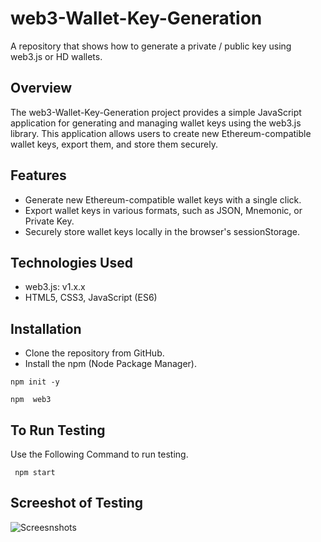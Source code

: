 # web3-Wallet-Key-Generation
 A repository that shows how to generate a private / public key using web3.js or HD wallets.

## Overview
The web3-Wallet-Key-Generation project provides a simple JavaScript application for generating and managing wallet keys using the web3.js library. This application allows users to create new Ethereum-compatible wallet keys, export them, and store them securely.

## Features
- Generate new Ethereum-compatible wallet keys with a single click.
- Export wallet keys in various formats, such as JSON, Mnemonic, or Private Key.
- Securely store wallet keys locally in the browser's sessionStorage.

## Technologies Used
- web3.js: v1.x.x
- HTML5, CSS3, JavaScript (ES6)

## Installation
- Clone the repository from GitHub.
- Install the npm (Node Package Manager).
 ```
npm init -y
```
```
npm  web3
```
## To Run Testing 
Use the Following Command to run testing.

```
 npm start
```
## Screeshot of Testing
![Screesnshots](Screenshots/Screenshot1.png)
